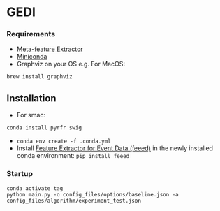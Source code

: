 # GEDI

### Requirements
- [Meta-feature Extractor](https://github.com/gbrltv/process_meta_learning/tree/main/meta_feature_extraction)
- [Miniconda](https://docs.conda.io/en/latest/miniconda.html)
- Graphviz on your OS e.g.
For MacOS:
```console
brew install graphviz
```

## Installation
- For smac:
```console
conda install pyrfr swig
```
- `conda env create -f .conda.yml`
- Install [Feature Extractor for Event Data (feeed)](https://github.com/lmu-dbs/feeed) in the newly installed conda environment: `pip install feeed`

### Startup
```console
conda activate tag
python main.py -o config_files/options/baseline.json -a config_files/algorithm/experiment_test.json
```
